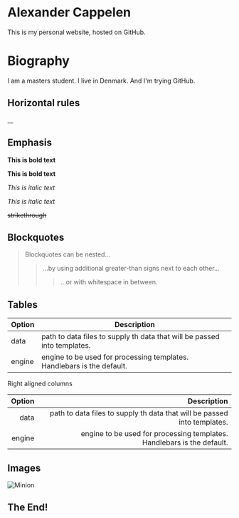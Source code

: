# Alexander Cappelen

This is my personal website, hosted on GitHub.

# Biography

I am a masters student. I live in Denmark. And I'm trying GitHub.

## Horizontal rules

__

## Emphasis

**This is bold text**

__This is bold text__

*This is italic text*

_This is italic text_

~~strikethrough~~

## Blockquotes

> Blockquotes can be nested...
>> ...by using additional greater-than signs next to each other...
> > > ...or with whitespace in between.

## Tables

| Option | Description |
| ------ | ----------- |
|data    | path to data files to supply th data that will be passed into templates. |
|engine  | engine to be used for processing templates. Handlebars is the default. |


Right aligned columns

| Option | Description |
| ------: | -----------: |
|data    | path to data files to supply th data that will be passed into templates. |
|engine  | engine to be used for processing templates. Handlebars is the default. |



## Images

![Minion](https://octodex.github.com/images/minion.png)

## The End!
